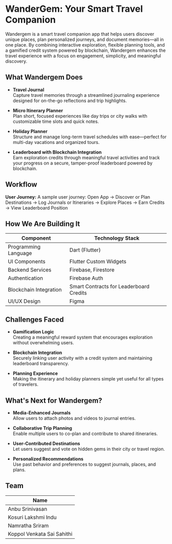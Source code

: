# WanderGem: Your Smart Travel Companion

Wandergem is a smart travel companion app that helps users discover unique places, plan personalized journeys, and document memories—all in one place. By combining interactive exploration, flexible planning tools, and a gamified credit system powered by blockchain, Wandergem enhances the travel experience with a focus on engagement, simplicity, and meaningful discovery.

## What Wandergem Does

- **Travel Journal**  
  Capture travel memories through a streamlined journaling experience designed for on-the-go reflections and trip highlights.

- **Micro Itinerary Planner**  
  Plan short, focused experiences like day trips or city walks with customizable time slots and quick notes.

- **Holiday Planner**  
  Structure and manage long-term travel schedules with ease—perfect for multi-day vacations and organized tours.

- **Leaderboard with Blockchain Integration**  
  Earn exploration credits through meaningful travel activities and track your progress on a secure, tamper-proof leaderboard powered by blockchain.

## Workflow

**User Journey:**
A sample user journey:
Open App → Discover or Plan Destinations → Log Journals or Itineraries → Explore Places → Earn Credits → View Leaderboard Position

## How We Are Building It

| **Component**             | **Technology Stack**                        |
|--------------------------|---------------------------------------------|
| Programming Language      | Dart (Flutter)                              |
| UI Components             | Flutter Custom Widgets                      |
| Backend Services          | Firebase, Firestore                         |
| Authentication            | Firebase Auth                               |
| Blockchain Integration    | Smart Contracts for Leaderboard Credits     |
| UI/UX Design              | Figma                                       |

## Challenges Faced

- **Gamification Logic**  
  Creating a meaningful reward system that encourages exploration without overwhelming users.

- **Blockchain Integration**  
  Securely linking user activity with a credit system and maintaining leaderboard transparency.

- **Planning Experience**  
  Making the itinerary and holiday planners simple yet useful for all types of travelers.

## What's Next for Wandergem?

- **Media-Enhanced Journals**  
  Allow users to attach photos and videos to journal entries.

- **Collaborative Trip Planning**  
  Enable multiple users to co-plan and contribute to shared itineraries.

- **User-Contributed Destinations**  
  Let users suggest and vote on hidden gems in their city or travel region.

- **Personalized Recommendations**  
  Use past behavior and preferences to suggest journals, places, and plans.

## Team

| **Name**             |  
|----------------------|
| Anbu Srinivasan  |  
| Kosuri Lakshmi Indu  |  
| Namratha Sriram      |  
| Koppol Venkata Sai Sahithi        |  

